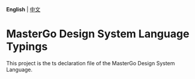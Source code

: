 **English** | [中文](./README.md)

# MasterGo Design System Language Typings
This project is the ts declaration file of the MasterGo Design System Language.

